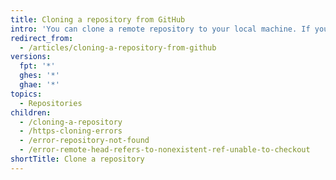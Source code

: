 ```yaml
---
title: Cloning a repository from GitHub
intro: 'You can clone a remote repository to your local machine. If you run into errors, there are some common troubleshooting solutions.'
redirect_from:
  - /articles/cloning-a-repository-from-github
versions:
  fpt: '*'
  ghes: '*'
  ghae: '*'
topics:
  - Repositories
children:
  - /cloning-a-repository
  - /https-cloning-errors
  - /error-repository-not-found
  - /error-remote-head-refers-to-nonexistent-ref-unable-to-checkout
shortTitle: Clone a repository
---
```


